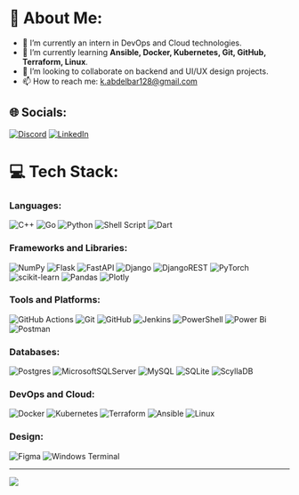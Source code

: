 # 💫 About Me:
- 🔭 I’m currently an intern in DevOps and Cloud technologies.<br>
- 🌱 I’m currently learning **Ansible, Docker, Kubernetes, Git, GitHub, Terraform, Linux**.<br>
- 👯 I’m looking to collaborate on backend and UI/UX design projects.<br>
- 📫 How to reach me: [k.abdelbar128@gmail.com](mailto:k.abdelbar128@gmail.com)

## 🌐 Socials:
[![Discord](https://img.shields.io/badge/Discord-%237289DA.svg?logo=discord&logoColor=white)](https://discord.gg/khaled5900) 
[![LinkedIn](https://img.shields.io/badge/LinkedIn-%230077B5.svg?logo=linkedin&logoColor=white)](https://linkedin.com/in/khaled-abdelbar-397a00221)

# 💻 Tech Stack:

### Languages:
![C++](https://img.shields.io/badge/c++-%2300599C.svg?style=for-the-badge&logo=c%2B%2B&logoColor=white) 
![Go](https://img.shields.io/badge/go-%2300ADD8.svg?style=for-the-badge&logo=go&logoColor=white) 
![Python](https://img.shields.io/badge/python-3670A0?style=for-the-badge&logo=python&logoColor=ffdd54) 
![Shell Script](https://img.shields.io/badge/shell_script-%23121011.svg?style=for-the-badge&logo=gnu-bash&logoColor=white) 
![Dart](https://img.shields.io/badge/dart-%230175C2.svg?style=for-the-badge&logo=dart&logoColor=white) 

### Frameworks and Libraries:
![NumPy](https://img.shields.io/badge/numpy-%23013243.svg?style=for-the-badge&logo=numpy&logoColor=white) 
![Flask](https://img.shields.io/badge/flask-%23000.svg?style=for-the-badge&logo=flask&logoColor=white) 
![FastAPI](https://img.shields.io/badge/FastAPI-005571?style=for-the-badge&logo=fastapi) 
![Django](https://img.shields.io/badge/django-%23092E20.svg?style=for-the-badge&logo=django&logoColor=white) 
![DjangoREST](https://img.shields.io/badge/DJANGO-REST-ff1709?style=for-the-badge&logo=django&logoColor=white&color=ff1709&labelColor=gray) 
![PyTorch](https://img.shields.io/badge/PyTorch-%23EE4C2C.svg?style=for-the-badge&logo=PyTorch&logoColor=white) 
![scikit-learn](https://img.shields.io/badge/scikit--learn-%23F7931E.svg?style=for-the-badge&logo=scikit-learn&logoColor=white) 
![Pandas](https://img.shields.io/badge/pandas-%23150458.svg?style=for-the-badge&logo=pandas&logoColor=white) 
![Plotly](https://img.shields.io/badge/Plotly-%233F4F75.svg?style=for-the-badge&logo=plotly&logoColor=white) 

### Tools and Platforms:
![GitHub Actions](https://img.shields.io/badge/github%20actions-%232671E5.svg?style=for-the-badge&logo=githubactions&logoColor=white) 
![Git](https://img.shields.io/badge/git-%23F05033.svg?style=for-the-badge&logo=git&logoColor=white) 
![GitHub](https://img.shields.io/badge/github-%23121011.svg?style=for-the-badge&logo=github&logoColor=white) 
![Jenkins](https://img.shields.io/badge/jenkins-%232C5263.svg?style=for-the-badge&logo=jenkins&logoColor=white) 
![PowerShell](https://img.shields.io/badge/PowerShell-%235391FE.svg?style=for-the-badge&logo=powershell&logoColor=white) 
![Power Bi](https://img.shields.io/badge/power_bi-F2C811?style=for-the-badge&logo=powerbi&logoColor=black) 
![Postman](https://img.shields.io/badge/Postman-FF6C37?style=for-the-badge&logo=postman&logoColor=white) 

### Databases:
![Postgres](https://img.shields.io/badge/postgres-%23316192.svg?style=for-the-badge&logo=postgresql&logoColor=white) 
![MicrosoftSQLServer](https://img.shields.io/badge/Microsoft%20SQL%20Server-CC2927?style=for-the-badge&logo=microsoft%20sql%20server&logoColor=white) 
![MySQL](https://img.shields.io/badge/mysql-4479A1.svg?style=for-the-badge&logo=mysql&logoColor=white) 
![SQLite](https://img.shields.io/badge/sqlite-%2307405e.svg?style=for-the-badge&logo=sqlite&logoColor=white) 
![ScyllaDB](https://img.shields.io/badge/ScyllaDB-%231D1D1D.svg?style=for-the-badge&logo=scylladb&logoColor=white) 

### DevOps and Cloud:
![Docker](https://img.shields.io/badge/docker-%232496ED.svg?style=for-the-badge&logo=docker&logoColor=white) 
![Kubernetes](https://img.shields.io/badge/kubernetes-%23326ce5.svg?style=for-the-badge&logo=kubernetes&logoColor=white) 
![Terraform](https://img.shields.io/badge/terraform-%235835CC.svg?style=for-the-badge&logo=terraform&logoColor=white) 
![Ansible](https://img.shields.io/badge/ansible-%23121011.svg?style=for-the-badge&logo=ansible&logoColor=white) 
![Linux](https://img.shields.io/badge/linux-%23121011.svg?style=for-the-badge&logo=linux&logoColor=white) 

### Design:
![Figma](https://img.shields.io/badge/figma-%23F24E1E.svg?style=for-the-badge&logo=figma&logoColor=white) 
![Windows Terminal](https://img.shields.io/badge/Windows%20Terminal-%234D4D4D.svg?style=for-the-badge&logo=windows-terminal&logoColor=white) 

---

[![](https://visitcount.itsvg.in/api?id=abdelbar472&icon=0&color=0)](https://visitcount.itsvg.in)

<!-- Proudly created with GPRM ( https://gprm.itsvg.in ) -->
